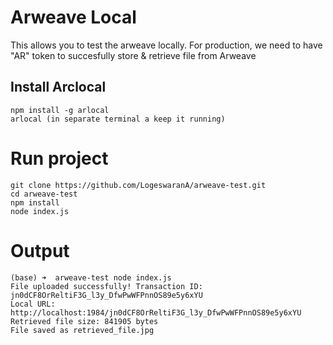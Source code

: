 # Arweave Local 
This allows you to test the arweave locally. For production, we need to have "AR" token to succesfully store & retrieve file from Arweave

## Install Arclocal
```
npm install -g arlocal
arlocal (in separate terminal a keep it running)
```

# Run project

```
git clone https://github.com/LogeswaranA/arweave-test.git
cd arweave-test
npm install
node index.js
```

# Output

```
(base) ➜  arweave-test node index.js 
File uploaded successfully! Transaction ID: jn0dCF8OrReltiF3G_l3y_DfwPwWFPnnOS89e5y6xYU
Local URL: http://localhost:1984/jn0dCF8OrReltiF3G_l3y_DfwPwWFPnnOS89e5y6xYU
Retrieved file size: 841905 bytes
File saved as retrieved_file.jpg
```